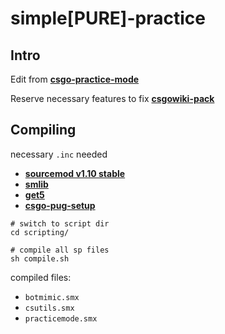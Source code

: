 simple[PURE]-practice
===================
## Intro

Edit from [**csgo-practice-mode**](https://github.com/splewis/csgo-practice-mode)

Reserve necessary features to fix [**csgowiki-pack**](https://github.com/hx-w/CSGOWiki-Plugins)

## Compiling

necessary `.inc` needed

- [**sourcemod v1.10 stable**](https://www.sourcemod.net/downloads.php?branch=stable)
- [**smlib**](https://github.com/bcserv/smlib/tree/transitional_syntax)
- [**get5**](https://github.com/splewis/get5)
- [**csgo-pug-setup**](https://github.com/splewis/csgo-pug-setup)

```shell
# switch to script dir
cd scripting/

# compile all sp files
sh compile.sh 
```

compiled files:
- `botmimic.smx`
- `csutils.smx`
- `practicemode.smx`
